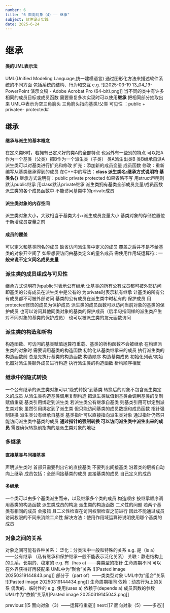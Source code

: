 ```yaml
---
number: 6
title: "6 面向对象（4）—— 继承"
subject: 软件设计实践
date: 2025-6-24
---
```

# 继承
#### 类的UML表示法
UML(Unified Modeling Language,统一建模语言)
通过图形化方法来描述软件系统的不同方面 包括系统的结构、行为和交互
e.g. ![[2025-03-19 13_04_19-PowerPoint 演示文稿 - Adobe Acrobat Pro (64-bit).png]]
当不同的类中有许多相同的成员目标或成员函数 需要重复多次实现时可以使用**继承**
把相同部分抽取出来
UML中表示为空三角箭头 三角箭头指向基类/父类
可见性 ：public +  privatee-  protected#
## 继承
#### 继承与派生的基本概念
在定义类B时，若拥有已定义好的类A的全部特点 也另外有一些别的特点 可以把A作为一个基类（父类）把B作为一个派生类（子类）
	类A派生出类B
	类B继承自派A
派生类可以对基类进行扩充和修改
	扩充：添加新的成员变量 成员函数
	修改：重新编写从基类继承得到的成员
在C++中的写法：**class 派生类名:继承方式说明符 基类名{}**
继承方式说明符：public private protected
如果省略不写 用struct声明则默认public继承 用class默认private继承
派生类拥有基类全部成员变量/成员函数
派生类的各个成员函数中 不能访问基类中的private成员
#### 派生类对象的内存空间
派生类对象大小，大致相当于基类大小+派生成员变量大小
基类对象的存储位置位于新增成员变量之前
#### 成员的覆盖
可以定义和基类同名的成员 缺省访问派生类中定义的成员
覆盖之后并不是不给基类的对象开空间了 
如果想要访问由基类定义的童名成员 需使用作用域运算符::
**一般来说不定义同名成员变量**
### 派生类的成员组成与可见性
继承方式说明符为public时表示公有继承
让基类的所有公有成员都可被外部访问 即基类的公有成员在派生类中是公有的
为private时表示私有继承
让基类的所有公有成员都不可被外部访问 基类的公有成员在派生类中时私有的
保护成员
	用protected修饰的成员为保护成员
	派生类的成员函数可以访问当前对象的基类的保护成员 也可以访问其他同类对象的基类的保护成员（后半句指同样的派生类产生对不同对象的基类的保护成员）
	也可以被派生类的友元函数访问
### 派生类的构造和析构
构造函数、可访问的基类赋值运算符重载、基类的析构函数不会被继承
在构建派生类的对象时 需要调用基类的构造函数
	初始化从基类继承来的成员
	执行派生类的构造函数前 总是先执行基类的构造函数
构造顺序
	构造基类成员
	初始化列表/初始化器对派生类额外成员进行构造
	执行派生类的构造函数
析构顺序相反
### 继承中的隐式转换
一个公有继承的派生类对象可以“隐式转换”到基类
	转换后的对象不包含派生类定义的成员
	从派生类构造基类调用复制构造
	把派生类赋值到基类会调用基类的复制赋值重载
基类引用绑定到派生类
	若派生类公有继承自基类 则基类引用可绑定到派生类对象
	虽然引用绑定到了派生类 但只能访问基类的成员数据和成员函数
指针强制转换
	派生类公有继承自基类 基类指针可以直接指向派生类对象
	通过指针仍然只能访问派生类中基类的成员
	**通过指针的强制转换 可以访问派生类中派生出来的成员**
		需要确保转换前指向的是派生类对象的地址
### 多继承
#### 直接基类与间接基类
声明派生类时 首部只需要列出它的直接基类
	不要列出间接基类
	沿着类的层析自动向上继承
	成员包括：全部间接基类的成员 直接基类的成员 自己定义的成员
#### 多继承
一个类可以由多个基类派生而来，以及继承多个类的成员
构造顺序
	按继承顺序调用基类的构造函数
	派生类成员的构造
	派生类的构造函数
二义性的问题
	若两个基类有相同的成员 会报错
	且二义性检查在访问权限检查之前进行 因此不能通过成员访问权限的不同来消除二义性
	解决方法：使用作用域运算符说明使用哪个基类的成员
### 对象之间的关系
对象之间可能有各种关系：
	泛化：分类法中一般和特殊的关系
		e.g. 是（is a）——公有继承 （私有继承和保护继承一般不能表示泛化关系）
	关联：静态结构上的关系，长期的、稳定的
		e.g. 有（has a) ——类类型的指针 
			生命周期不同 可以在外界获得好再装配来
			UML中为“聚合”关系 ![[Pasted image 20250319144843.png]]
		部分于（part of）——类类型对象
			 UML中为“组合”关系 ![[Pasted image 20250319144434.png]]
			 生命周期相同
	依赖：动态行为上的关系 偶发的、临时性的
		e.g. 使用(uses a) 依赖于(depends a)
			成员函数的参数
			UML中为“依赖”关系![[Pasted image 20250319145043.png]]

previous:[[5 面向对象（3）——运算符重载]]
next:[[7 面向对象（5）——多态]]